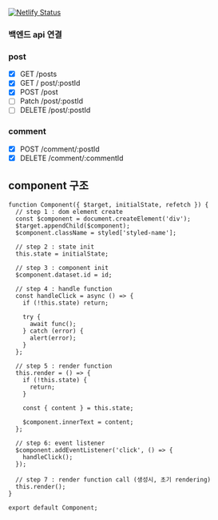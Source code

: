 [![Netlify Status](https://api.netlify.com/api/v1/badges/cd5eba6c-a8ef-44ad-bea8-96cb5bd16474/deploy-status)](https://app.netlify.com/sites/hpny-2023/deploys)

### 백엔드 api 연결

### post

- [x] GET /posts
- [x] GET / post/:postId
- [x] POST /post
- [ ] Patch /post/:postId
- [ ] DELETE /post/:postId

### comment

- [x] POST /comment/:postId
- [x] DELETE /comment/:commentId

## component 구조

```
function Component({ $target, initialState, refetch }) {
  // step 1 : dom element create
  const $component = document.createElement('div');
  $target.appendChild($component);
  $component.className = styled['styled-name'];

  // step 2 : state init
  this.state = initialState;

  // step 3 : component init
  $component.dataset.id = id;

  // step 4 : handle function
  const handleClick = async () => {
    if (!this.state) return;

    try {
      await func();
    } catch (error) {
      alert(error);
    }
  };

  // step 5 : render function
  this.render = () => {
    if (!this.state) {
      return;
    }

    const { content } = this.state;

    $component.innerText = content;
  };

  // step 6: event listener
  $component.addEventListener('click', () => {
    handleClick();
  });

  // step 7 : render function call (생성시, 초기 rendering)
  this.render();
}

export default Component;

```
